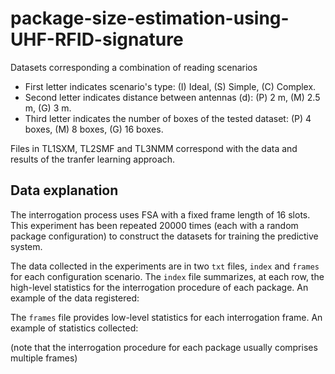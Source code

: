 # package-size-estimation-using-UHF-RFID-signature
Datasets corresponding a combination of reading scenarios
- First letter indicates scenario's type: (I) Ideal, (S) Simple, (C) Complex.
- Second letter indicates distance between antennas (d): (P) 2 m, (M) 2.5 m, (G) 3 m.  
- Third letter indicates the number of boxes of the tested dataset: (P) 4 boxes, (M) 8 boxes, (G) 16 boxes. 

Files in TL1SXM, TL2SMF and TL3NMM correspond with the data and results of the tranfer learning approach.

## Data explanation
The interrogation process uses FSA with a fixed frame length of 16 slots. This experiment has been repeated 20000 times (each with a random
package configuration) to construct the datasets for training the predictive system.

The data collected in the experiments are in two `txt` files, `index` and `frames` for each configuration scenario. 
The `index` file summarizes, at each row, the high-level statistics for the interrogation procedure of each package.
An example of the data registered:



The `frames` file provides low-level statistics for each interrogation frame. An example of statistics collected:


(note that the interrogation procedure for each package usually comprises multiple frames)
